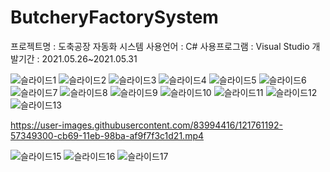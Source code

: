 # ButcheryFactorySystem
프로젝트명 : 도축공장 자동화 시스템
사용언어 : C#
사용프로그램 : Visual Studio
개발기간 : 2021.05.26~2021.05.31

![슬라이드1](https://user-images.githubusercontent.com/83994416/121761052-b940c880-cb68-11eb-8357-5ec669d139a4.PNG)
![슬라이드2](https://user-images.githubusercontent.com/83994416/121761068-c5c52100-cb68-11eb-8ddf-728300db03fb.PNG)
![슬라이드3](https://user-images.githubusercontent.com/83994416/121761072-c78ee480-cb68-11eb-990b-a2dbee569f6d.PNG)
![슬라이드4](https://user-images.githubusercontent.com/83994416/121761075-d2e21000-cb68-11eb-9f04-d09c3ec5e2f6.PNG)
![슬라이드5](https://user-images.githubusercontent.com/83994416/121761076-d4133d00-cb68-11eb-9a25-26c90911e85f.PNG)
![슬라이드6](https://user-images.githubusercontent.com/83994416/121761084-dbd2e180-cb68-11eb-9a10-f3b8234aca7a.PNG)
![슬라이드7](https://user-images.githubusercontent.com/83994416/121761086-dc6b7800-cb68-11eb-8b35-6fcd648dd161.PNG)
![슬라이드8](https://user-images.githubusercontent.com/83994416/121761087-dd040e80-cb68-11eb-9339-8adace0022f8.PNG)
![슬라이드9](https://user-images.githubusercontent.com/83994416/121761089-decdd200-cb68-11eb-84ad-72719f18b89b.PNG)
![슬라이드10](https://user-images.githubusercontent.com/83994416/121761092-df666880-cb68-11eb-9841-9aad75e4db33.PNG)
![슬라이드11](https://user-images.githubusercontent.com/83994416/121761093-e1302c00-cb68-11eb-992f-98f9fa00c924.PNG)
![슬라이드12](https://user-images.githubusercontent.com/83994416/121761094-e1c8c280-cb68-11eb-952e-0785974a3fa0.PNG)
![슬라이드13](https://user-images.githubusercontent.com/83994416/121761096-e1c8c280-cb68-11eb-9b8c-acab589188ae.PNG)

https://user-images.githubusercontent.com/83994416/121761192-57349300-cb69-11eb-98ba-af9f7f3c1d21.mp4

![슬라이드15](https://user-images.githubusercontent.com/83994416/121761099-e2f9ef80-cb68-11eb-8f9e-35df07a41343.PNG)
![슬라이드16](https://user-images.githubusercontent.com/83994416/121761103-e68d7680-cb68-11eb-92ec-cc42e85467c4.PNG)
![슬라이드17](https://user-images.githubusercontent.com/83994416/121761106-e7260d00-cb68-11eb-8921-84561e697762.PNG)
